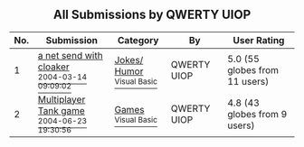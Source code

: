 ﻿<div align="center">

## All Submissions by QWERTY UIOP

</div>

No.  | Submission | Category | By   | User Rating
---- | ---------- | -------- | ---- | -----------
1 | [a net send with cloaker<br /><sup>2004-03-14 09:09:02</sup>](https://github.com/Planet-Source-Code/qwerty-uiop-a-net-send-with-cloaker__1-52354) | [Jokes/ Humor<br /><sup>Visual Basic</sup>](../ByCategory/jokes-humor__1-40.md) | QWERTY UIOP | 5.0 (55 globes from 11 users)
2 | [Multiplayer Tank game<br /><sup>2004-06-23 19:30:56</sup>](https://github.com/Planet-Source-Code/qwerty-uiop-multiplayer-tank-game__1-54562) | [Games<br /><sup>Visual Basic</sup>](../ByCategory/games__1-38.md) | QWERTY UIOP | 4.8 (43 globes from 9 users)
